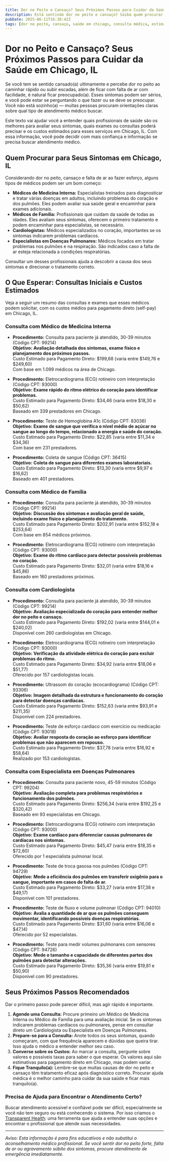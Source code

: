 ```yaml
---
title: Dor no Peito e Cansaço? Seus Próximos Passos para Cuidar da Saúde em Chicago, IL  
description: Está sentindo dor no peito e cansaço? Saiba quem procurar e os custos estimados para consultas iniciais em Chicago, IL.  
pubDate: 2025-06-11T16:38:42Z  
tags: [dor no peito, cansaço, saúde em chicago, consulta médica, estimativa de custos, sintomas cardíacos]  
---
```


# Dor no Peito e Cansaço? Seus Próximos Passos para Cuidar da Saúde em Chicago, IL

Se você tem se sentido cansado(a) ultimamente e percebe dor no peito ao caminhar rápido ou subir escadas, além de ficar com falta de ar com facilidade, é natural ficar preocupado(a). Esses sintomas podem ser sérios, e você pode estar se perguntando o que fazer ou se deve se preocupar. Você não está sozinho(a) — muitas pessoas procuram orientações claras sobre qual tipo de atendimento médico buscar.

Este texto vai ajudar você a entender quais profissionais de saúde são os melhores para avaliar seus sintomas, quais exames ou consultas poderá precisar e os custos estimados para esses serviços em Chicago, IL. Com essa informação, você pode decidir com mais confiança e informação se precisa buscar atendimento médico.

## Quem Procurar para Seus Sintomas em Chicago, IL

Considerando dor no peito, cansaço e falta de ar ao fazer esforço, alguns tipos de médicos podem ser um bom começo:

- **Médicos de Medicina Interna:** Especialistas treinados para diagnosticar e tratar várias doenças em adultos, incluindo problemas do coração e dos pulmões. Eles podem avaliar sua saúde geral e encaminhar para exames adicionais.
- **Médicos de Família:** Profissionais que cuidam da saúde de todas as idades. Eles avaliam seus sintomas, oferecem o primeiro tratamento e podem encaminhar para especialistas, se necessário.
- **Cardiologistas:** Médicos especializados no coração, importantes se os sintomas indicarem problemas cardíacos.
- **Especialistas em Doenças Pulmonares:** Médicos focados em tratar problemas nos pulmões e na respiração. São indicados caso a falta de ar esteja relacionada a condições respiratórias.

Consultar um desses profissionais ajuda a descobrir a causa dos seus sintomas e direcionar o tratamento correto.

## O Que Esperar: Consultas Iniciais e Custos Estimados

Veja a seguir um resumo das consultas e exames que esses médicos podem solicitar, com os custos médios para pagamento direto (self-pay) em Chicago, IL.

### Consulta com Médico de Medicina Interna

- **Procedimento:** Consulta para paciente já atendido, 30-39 minutos (Código CPT: 99214)  
  **Objetivo:** **Avaliação detalhada dos sintomas, exame físico e planejamento dos próximos passos.**  
  Custo Estimado para Pagamento Direto: $199,68 (varia entre $149,76 e $249,60)  
  Com base em 1.099 médicos na área de Chicago.

- **Procedimento:** Eletrocardiograma (ECG) rotineiro com interpretação (Código CPT: 93000)  
  **Objetivo:** **Exame rápido do ritmo elétrico do coração para identificar problemas.**  
  Custo Estimado para Pagamento Direto: $34,46 (varia entre $18,30 e $50,62)  
  Baseado em 339 prestadores em Chicago.

- **Procedimento:** Teste de Hemoglobina A1c (Código CPT: 83036)  
  **Objetivo:** **Exame de sangue que verifica o nível médio de açúcar no sangue ao longo do tempo, relacionado a energia e saúde do coração.**  
  Custo Estimado para Pagamento Direto: $22,85 (varia entre $11,34 e $34,36)  
  Com base em 231 prestadores.

- **Procedimento:** Coleta de sangue (Código CPT: 36415)  
  **Objetivo:** **Coleta de sangue para diferentes exames laboratoriais.**  
  Custo Estimado para Pagamento Direto: $13,30 (varia entre $9,97 e $16,62)  
  Baseado em 401 prestadores.

### Consulta com Médico de Família

- **Procedimento:** Consulta para paciente já atendido, 30-39 minutos (Código CPT: 99214)  
  **Objetivo:** **Discussão dos sintomas e avaliação geral de saúde, incluindo exame físico e planejamento do tratamento.**  
  Custo Estimado para Pagamento Direto: $202,91 (varia entre $152,18 e $253,64)  
  Com base em 854 médicos próximos.

- **Procedimento:** Eletrocardiograma (ECG) rotineiro com interpretação (Código CPT: 93000)  
  **Objetivo:** **Exame do ritmo cardíaco para detectar possíveis problemas no coração.**  
  Custo Estimado para Pagamento Direto: $32,01 (varia entre $18,16 e $45,86)  
  Baseado em 160 prestadores próximos.

### Consulta com Cardiologista

- **Procedimento:** Consulta para paciente já atendido, 30-39 minutos (Código CPT: 99214)  
  **Objetivo:** **Avaliação especializada do coração para entender melhor dor no peito e cansaço.**  
  Custo Estimado para Pagamento Direto: $192,02 (varia entre $144,01 e $240,02)  
  Disponível com 260 cardiologistas em Chicago.

- **Procedimento:** Eletrocardiograma (ECG) rotineiro com interpretação (Código CPT: 93000)  
  **Objetivo:** **Verificação da atividade elétrica do coração para excluir problemas do ritmo.**  
  Custo Estimado para Pagamento Direto: $34,92 (varia entre $18,06 e $51,77)  
  Oferecido por 157 cardiologistas locais.

- **Procedimento:** Ultrassom do coração (ecocardiograma) (Código CPT: 93306)  
  **Objetivo:** **Imagem detalhada da estrutura e funcionamento do coração para detectar doenças cardíacas.**  
  Custo Estimado para Pagamento Direto: $152,63 (varia entre $93,91 e $211,35)  
  Disponível com 224 prestadores.

- **Procedimento:** Teste de esforço cardíaco com exercício ou medicação (Código CPT: 93018)  
  **Objetivo:** **Avaliar resposta do coração ao esforço para identificar problemas que não aparecem em repouso.**  
  Custo Estimado para Pagamento Direto: $37,78 (varia entre $16,92 e $58,64)  
  Realizado por 153 cardiologistas.

### Consulta com Especialista em Doenças Pulmonares

- **Procedimento:** Consulta para paciente novo, 45-59 minutos (Código CPT: 99204)  
  **Objetivo:** **Avaliação completa para problemas respiratórios e funcionamento dos pulmões.**  
  Custo Estimado para Pagamento Direto: $256,34 (varia entre $192,25 e $320,42)  
  Baseado em 93 especialistas em Chicago.

- **Procedimento:** Eletrocardiograma (ECG) rotineiro com interpretação (Código CPT: 93000)  
  **Objetivo:** **Exame cardíaco para diferenciar causas pulmonares de cardíacas nos sintomas.**  
  Custo Estimado para Pagamento Direto: $45,47 (varia entre $18,35 e $72,60)  
  Oferecido por 1 especialista pulmonar local.

- **Procedimento:** Teste de troca gasosa nos pulmões (Código CPT: 94729)  
  **Objetivo:** **Mede a eficiência dos pulmões em transferir oxigênio para o sangue, importante em casos de falta de ar.**  
  Custo Estimado para Pagamento Direto: $33,27 (varia entre $17,38 e $49,17)  
  Disponível com 101 prestadores.

- **Procedimento:** Teste de fluxo e volume pulmonar (Código CPT: 94010)  
  **Objetivo:** **Avalia a quantidade de ar que os pulmões conseguem movimentar, identificando possíveis doenças respiratórias.**  
  Custo Estimado para Pagamento Direto: $31,60 (varia entre $16,06 e $47,14)  
  Oferecido por 52 especialistas.

- **Procedimento:** Teste para medir volumes pulmonares com sensores (Código CPT: 94726)  
  **Objetivo:** **Mede o tamanho e capacidade de diferentes partes dos pulmões para detectar alterações.**  
  Custo Estimado para Pagamento Direto: $35,36 (varia entre $19,81 e $50,90)  
  Disponível com 90 prestadores.

## Seus Próximos Passos Recomendados

Dar o primeiro passo pode parecer difícil, mas agir rápido é importante.

1. **Agende uma Consulta:** Procure primeiro um Médico de Medicina Interna ou Médico de Família para uma avaliação inicial. Se os sintomas indicarem problemas cardíacos ou pulmonares, pense em consultar direto um Cardiologista ou Especialista em Doenças Pulmonares.
2. **Prepare-se para a Consulta:** Anote todos os seus sintomas, quando começaram, com que frequência aparecem e dúvidas que queira tirar. Isso ajuda o médico a entender melhor seu caso.
3. **Converse sobre os Custos:** Ao marcar a consulta, pergunte sobre valores e possíveis taxas para saber o que esperar. Os valores aqui são estimativas para pagamento direto em Chicago, mas podem variar.
4. **Fique Tranquilo(a):** Lembre-se que muitas causas de dor no peito e cansaço têm tratamento eficaz após diagnóstico correto. Procurar ajuda médica é o melhor caminho para cuidar da sua saúde e ficar mais tranquilo(a).

### Precisa de Ajuda para Encontrar o Atendimento Certo?

Buscar atendimento acessível e confiável pode ser difícil, especialmente se você não tem seguro ou está conhecendo o sistema. Por isso criamos o [Transparent Health](https://transparenthealth.ai): uma ferramenta que ajuda a entender suas opções e encontrar o profissional que atende suas necessidades.

---

*Aviso: Esta informação é para fins educativos e não substitui o aconselhamento médico profissional. Se você sentir dor no peito forte, falta de ar ou agravamento súbito dos sintomas, procure atendimento de emergência imediatamente.*
